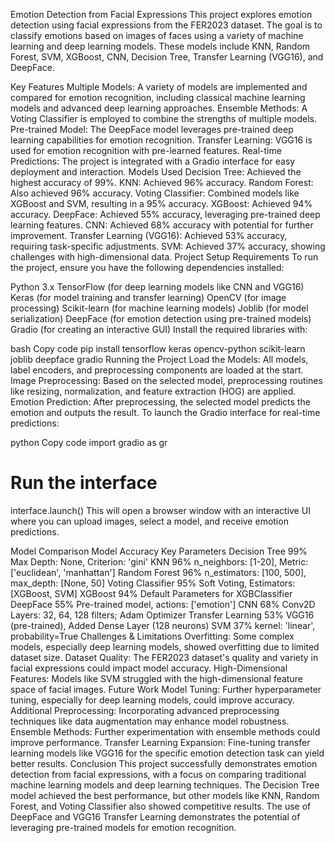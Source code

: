 Emotion Detection from Facial Expressions
This project explores emotion detection using facial expressions from the FER2023 dataset. The goal is to classify emotions based on images of faces using a variety of machine learning and deep learning models. These models include KNN, Random Forest, SVM, XGBoost, CNN, Decision Tree, Transfer Learning (VGG16), and DeepFace.

Key Features
Multiple Models: A variety of models are implemented and compared for emotion recognition, including classical machine learning models and advanced deep learning approaches.
Ensemble Methods: A Voting Classifier is employed to combine the strengths of multiple models.
Pre-trained Model: The DeepFace model leverages pre-trained deep learning capabilities for emotion recognition.
Transfer Learning: VGG16 is used for emotion recognition with pre-learned features.
Real-time Predictions: The project is integrated with a Gradio interface for easy deployment and interaction.
Models Used
Decision Tree: Achieved the highest accuracy of 99%.
KNN: Achieved 96% accuracy.
Random Forest: Also achieved 96% accuracy.
Voting Classifier: Combined models like XGBoost and SVM, resulting in a 95% accuracy.
XGBoost: Achieved 94% accuracy.
DeepFace: Achieved 55% accuracy, leveraging pre-trained deep learning features.
CNN: Achieved 68% accuracy with potential for further improvement.
Transfer Learning (VGG16): Achieved 53% accuracy, requiring task-specific adjustments.
SVM: Achieved 37% accuracy, showing challenges with high-dimensional data.
Project Setup
Requirements
To run the project, ensure you have the following dependencies installed:

Python 3.x
TensorFlow (for deep learning models like CNN and VGG16)
Keras (for model training and transfer learning)
OpenCV (for image processing)
Scikit-learn (for machine learning models)
Joblib (for model serialization)
DeepFace (for emotion detection using pre-trained models)
Gradio (for creating an interactive GUI)
Install the required libraries with:

bash
Copy code
pip install tensorflow keras opencv-python scikit-learn joblib deepface gradio
Running the Project
Load the Models: All models, label encoders, and preprocessing components are loaded at the start.
Image Preprocessing: Based on the selected model, preprocessing routines like resizing, normalization, and feature extraction (HOG) are applied.
Emotion Prediction: After preprocessing, the selected model predicts the emotion and outputs the result.
To launch the Gradio interface for real-time predictions:

python
Copy code
import gradio as gr

# Run the interface
interface.launch()
This will open a browser window with an interactive UI where you can upload images, select a model, and receive emotion predictions.

Model Comparison
Model	Accuracy	Key Parameters
Decision Tree	99%	Max Depth: None, Criterion: 'gini'
KNN	96%	n_neighbors: [1-20], Metric: ['euclidean', 'manhattan']
Random Forest	96%	n_estimators: [100, 500], max_depth: [None, 50]
Voting Classifier	95%	Soft Voting, Estimators: [XGBoost, SVM]
XGBoost	94%	Default Parameters for XGBClassifier
DeepFace	55%	Pre-trained model, actions: ['emotion']
CNN	68%	Conv2D Layers: 32, 64, 128 filters; Adam Optimizer
Transfer Learning	53%	VGG16 (pre-trained), Added Dense Layer (128 neurons)
SVM	37%	kernel: 'linear', probability=True
Challenges & Limitations
Overfitting: Some complex models, especially deep learning models, showed overfitting due to limited dataset size.
Dataset Quality: The FER2023 dataset's quality and variety in facial expressions could impact model accuracy.
High-Dimensional Features: Models like SVM struggled with the high-dimensional feature space of facial images.
Future Work
Model Tuning: Further hyperparameter tuning, especially for deep learning models, could improve accuracy.
Additional Preprocessing: Incorporating advanced preprocessing techniques like data augmentation may enhance model robustness.
Ensemble Methods: Further experimentation with ensemble methods could improve performance.
Transfer Learning Expansion: Fine-tuning transfer learning models like VGG16 for the specific emotion detection task can yield better results.
Conclusion
This project successfully demonstrates emotion detection from facial expressions, with a focus on comparing traditional machine learning models and deep learning techniques. The Decision Tree model achieved the best performance, but other models like KNN, Random Forest, and Voting Classifier also showed competitive results. The use of DeepFace and VGG16 Transfer Learning demonstrates the potential of leveraging pre-trained models for emotion recognition.


